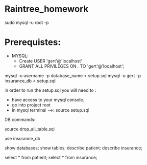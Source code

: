 # Raintree_homework


sudo mysql -u root -p


# Prerequistes:

* MYSQL:
    * Create USER 'gert'@'localhost'
    * GRANT ALL PRIVILEGES ON *.* TO 'gert'@'localhost';



mysql -u username -p database_name < setup.sql
mysql -u gert -p insurance_db < setup.sql


in order to run the setup.sql you will need to :
* have access to your mysql console.
* go into project root 
* in mysql terminal -->:
source setup.sql 



DB commands: 

source drop_all_table.sql


use insurance_db

 show databases;
 show tables;
 describe patient;
 describe insurance;

 select * from patient;
 select * from insurance;